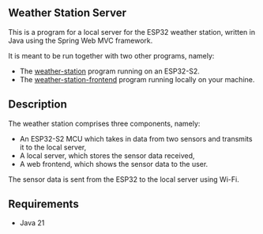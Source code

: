 ## Weather Station Server

This is a program for a local server for the ESP32 weather station, written in Java using the Spring Web MVC framework.

It is meant to be run together with two other programs, namely:

* The [weather-station](https://github.com/jemehgoh/weather-station) program running on an ESP32-S2.
* The [weather-station-frontend](https://github.com/jemehgoh/weather-station-frontend) program running locally on your machine.

## Description

The weather station comprises three components, namely:
* An ESP32-S2 MCU which takes in data from two sensors and transmits it to the local server,
* A local server, which stores the sensor data received,
* A web frontend, which shows the sensor data to the user.

The sensor data is sent from the ESP32 to the local server using Wi-Fi. 

## Requirements

* Java 21


